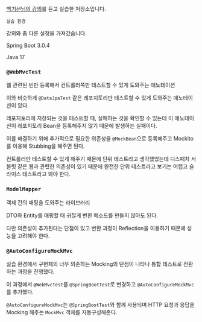[백기선님의 강의](https://www.inflearn.com/course/spring_rest-api/dashboard)를 듣고 실습한 저장소입니다.

`실습 환경`

강의와 좀 다른 설정을 가져갔습니다.

Spring Boot 3.0.4

Java 17

### `@WebMvcTest`

웹 관련된 빈만 등록해서 컨트롤러쪽만 테스트할 수 있게 도와주는 애노테이션

이와 비슷하게 `@DataJpaTest` 같은 레포지토리만 테스트할 수 있게 도와주는 애노테이션이 있다.

레포지토리에 저장되는 것을 테스트할 때, 실패하는 것을 확인할 수 있는데 이 애노테이션이 레포지토리 Bean을 등록해주지 않기 때문에 발생하는 실패이다. 

이를 해결하기 위해 추가적으로 필요한 의존성을 `@MockBean`으로 등록해주고 Mockito를 이용해 Stubbing을 해주면 된다.

컨트롤러만 테스트할 수 있게 해주기 때문에 단위 테스트라고 생각했었는데 디스패처 서블릿 같은 웹과 관련한 의존성이 있기 때문에 완전한 단위 테스트라고 보기는 어렵고 슬라이스 테스트라고 봐야 한다.

### `ModelMapper`

객체 간의 매핑을 도와주는 라이브러리

DTO와 Entity를 매핑할 때 귀찮게 변환 메소드를 만들지 않아도 된다. 

다만 의존성이 추가된다는 단점이 있고 변환 과정이 Reflection을 이용하기 때문에 성능을 고려해야 한다.

### `@AutoConfigureMockMvc`

실습 환경에서 구현체의 너무 의존하는 Mocking의 단점이 나타나 통합 테스트로 전환하는 과정을 진행했다.

이 과정에서 `@WebMvcTest`를 `@SpringBootTest`로 변경하고 `@AutoConfigureMockMvc`를 추가했다.

`@AutoConfigureMockMvc`는 `@SpringBootTest`와 함께 사용되며 HTTP 요청과 응답을 Mocking 해주는 `MockMvc` 객체를 자동구성해준다. 
